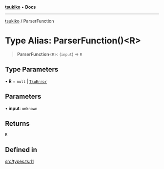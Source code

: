 [**tsukiko**](../README.md) • **Docs**

***

[tsukiko](../README.md) / ParserFunction

# Type Alias: ParserFunction()\<R\>

> **ParserFunction**\<`R`\>: (`input`) => `R`

## Type Parameters

• **R** = `null` \| [`TsuError`](../classes/TsuError.md)

## Parameters

• **input**: `unknown`

## Returns

`R`

## Defined in

[src/types.ts:11](https://github.com/BIYUEHU/tsukiko/blob/eb4b04a16e9c40909bed9d6503bd49914851f300/src/types.ts#L11)
